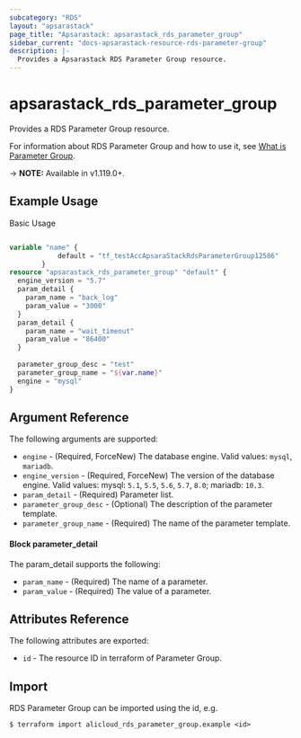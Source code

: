 ```yaml
---
subcategory: "RDS"
layout: "apsarastack"
page_title: "Apsarastack: apsarastack_rds_parameter_group"
sidebar_current: "docs-apsarastack-resource-rds-parameter-group"
description: |-
  Provides a Apsarastack RDS Parameter Group resource.
---
```


# apsarastack\_rds\_parameter\_group

Provides a RDS Parameter Group resource.

For information about RDS Parameter Group and how to use it, see [What is Parameter Group](https://help.aliyun.com/document_detail/207419.html?spm=5176.21213303.J_6704733920.7.34ac53c9jZzAiI&scm=20140722.S_help%40%40%E6%96%87%E6%A1%A3%40%40207419._.ID_help%40%40%E6%96%87%E6%A1%A3%40%40207419-RL_CreateParameterGroup-LOC_main-OR_ser-V_2-P0_0).

-> **NOTE:** Available in v1.119.0+.

## Example Usage

Basic Usage

```terraform

variable "name" {
			default = "tf_testAccApsaraStackRdsParameterGroup12586"
		}
resource "apsarastack_rds_parameter_group" "default" {
  engine_version = "5.7"
  param_detail {
    param_name = "back_log"
    param_value = "3000"
  }
  param_detail {
    param_name = "wait_timeout"
    param_value = "86400"
  }
  
  parameter_group_desc = "test"
  parameter_group_name = "${var.name}"
  engine = "mysql"
}
```

## Argument Reference

The following arguments are supported:

* `engine` - (Required, ForceNew) The database engine. Valid values: `mysql`, `mariadb`.
* `engine_version` - (Required, ForceNew) The version of the database engine. Valid values: mysql: `5.1`, `5.5`, `5.6`, `5.7`, `8.0`; mariadb: `10.3`.
* `param_detail` - (Required) Parameter list.
* `parameter_group_desc` - (Optional) The description of the parameter template.
* `parameter_group_name` - (Required) The name of the parameter template.

#### Block parameter_detail

The param_detail supports the following: 

* `param_name` - (Required) The name of a parameter.
* `param_value` - (Required) The value of a parameter.

## Attributes Reference

The following attributes are exported:

* `id` - The resource ID in terraform of Parameter Group.

## Import

RDS Parameter Group can be imported using the id, e.g.

```
$ terraform import alicloud_rds_parameter_group.example <id>
```
